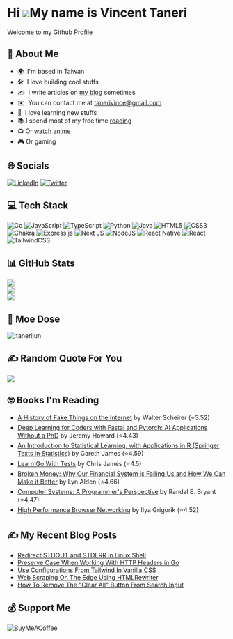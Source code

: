 # Hi ![](https://user-images.githubusercontent.com/18350557/176309783-0785949b-9127-417c-8b55-ab5a4333674e.gif)My name is Vincent Taneri

Welcome to my Github Profile

## 💫 About Me
- 🌍  I'm based in Taiwan
- 🛠  I love building cool stuffs
- ✍️  I write articles on [my blog](https://vitaneri.com) sometimes
- ✉️  You can contact me at [tanerivince@gmail.com](mailto:tanerivince@gmail.com)
- 🧠  I love learning new stuffs
- 📚 I spend most of my free time [reading](https://www.goodreads.com/user/show/74091755-tvince)
- 📺 Or [watch anime](https://myanimelist.net/profile/Revirial)
- 🎮 Or gaming


## 🌐 Socials
[![LinkedIn](https://img.shields.io/badge/LinkedIn-%230077B5.svg?logo=linkedin&logoColor=white)](https://linkedin.com/in/vincent-taneri) [![Twitter](https://img.shields.io/badge/Twitter-%231DA1F2.svg?logo=Twitter&logoColor=white)](https://twitter.com/tanerivince)


## 💻 Tech Stack
![Go](https://img.shields.io/badge/go-%2300ADD8.svg?style=for-the-badge&logo=go&logoColor=white) ![JavaScript](https://img.shields.io/badge/javascript-%23323330.svg?style=for-the-badge&logo=javascript&logoColor=%23F7DF1E) ![TypeScript](https://img.shields.io/badge/typescript-%23007ACC.svg?style=for-the-badge&logo=typescript&logoColor=white) ![Python](https://img.shields.io/badge/python-3670A0?style=for-the-badge&logo=python&logoColor=ffdd54) ![Java](https://img.shields.io/badge/java-%23ED8B00.svg?style=for-the-badge&logo=java&logoColor=white) ![HTML5](https://img.shields.io/badge/html5-%23E34F26.svg?style=for-the-badge&logo=html5&logoColor=white) ![CSS3](https://img.shields.io/badge/css3-%231572B6.svg?style=for-the-badge&logo=css3&logoColor=white) ![Chakra](https://img.shields.io/badge/chakra-%234ED1C5.svg?style=for-the-badge&logo=chakraui&logoColor=white) ![Express.js](https://img.shields.io/badge/express.js-%23404d59.svg?style=for-the-badge&logo=express&logoColor=%2361DAFB) ![Next JS](https://img.shields.io/badge/Next-black?style=for-the-badge&logo=next.js&logoColor=white) ![NodeJS](https://img.shields.io/badge/node.js-6DA55F?style=for-the-badge&logo=node.js&logoColor=white) ![React Native](https://img.shields.io/badge/react_native-%2320232a.svg?style=for-the-badge&logo=react&logoColor=%2361DAFB) ![React](https://img.shields.io/badge/react-%2320232a.svg?style=for-the-badge&logo=react&logoColor=%2361DAFB) ![TailwindCSS](https://img.shields.io/badge/tailwindcss-%2338B2AC.svg?style=for-the-badge&logo=tailwind-css&logoColor=white)


## 📊 GitHub Stats
![](https://github-readme-stats.vercel.app/api?username=tanerijun&theme=omni&hide_border=false&include_all_commits=true&count_private=true)<br/>
![](https://github-readme-streak-stats.herokuapp.com/?user=tanerijun&theme=omni&hide_border=false)<br/>
![](https://github-readme-stats.vercel.app/api/top-langs/?username=tanerijun&langs_count=10&theme=omni&hide_border=false&include_all_commits=true&count_private=true&layout=compact)


## 🥰 Moe Dose
![:tanerijun](https://count.getloli.com/get/@:tanerijun?theme=rule34)


## ✍️ Random Quote For You
![](https://quotes-github-readme.vercel.app/api?type=horizontal&theme=radical)


## 🤓 Books I'm Reading
<!-- GOODREADS-LIST:START -->
- [A History of Fake Things on the Internet](https://www.goodreads.com/review/show/6573869707?utm_medium=api&utm_source=rss) by Walter Scheirer (⭐️3.52)
- [Deep Learning for Coders with Fastai and Pytorch: AI Applications Without a PhD](https://www.goodreads.com/review/show/6510056336?utm_medium=api&utm_source=rss) by Jeremy   Howard (⭐️4.43)
- [An Introduction to Statistical Learning: with Applications in R (Springer Texts in Statistics)](https://www.goodreads.com/review/show/6497275567?utm_medium=api&utm_source=rss) by Gareth James (⭐️4.59)
- [Learn Go With Tests](https://www.goodreads.com/review/show/6203244496?utm_medium=api&utm_source=rss) by Chris      James (⭐️4.5)
- [Broken Money: Why Our Financial System is Failing Us and How We Can Make it Better](https://www.goodreads.com/review/show/6166003727?utm_medium=api&utm_source=rss) by Lyn Alden (⭐️4.66)
- [Computer Systems: A Programmer's Perspective](https://www.goodreads.com/review/show/6077323980?utm_medium=api&utm_source=rss) by Randal E. Bryant (⭐️4.47)
- [High Performance Browser Networking](https://www.goodreads.com/review/show/6051209156?utm_medium=api&utm_source=rss) by Ilya Grigorik (⭐️4.52)
<!-- GOODREADS-LIST:END -->


## ✍️ My Recent Blog Posts
<!-- BLOG-POST-LIST:START -->
- [Redirect STDOUT and STDERR in Linux Shell](https://vitaneri.com/posts/redirect-stdout-and-stderr-in-linux-shell/)
- [Preserve Case When Working With HTTP Headers in Go](https://vitaneri.com/posts/preserve-case-when-working-with-http-headers-in-go/)
- [Use Configurations From Tailwind In Vanilla CSS](https://vitaneri.com/posts/use-configurations-from-tailwind-in-vanilla-css/)
- [Web Scraping On The Edge Using HTMLRewriter](https://vitaneri.com/posts/web-scraping-on-the-edge-using-htmlrewriter/)
- [How To Remove The &quot;Clear All&quot; Button From Search Input](https://vitaneri.com/posts/how-to-remove-the-clear-all-button-from-search-input/)
<!-- BLOG-POST-LIST:END -->


## 💰 Support Me
[![BuyMeACoffee](https://img.shields.io/badge/Buy%20Me%20a%20Coffee-ffdd00?style=for-the-badge&logo=buy-me-a-coffee&logoColor=black)](https://buymeacoffee.com/tvince)
